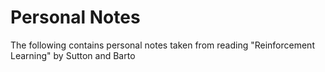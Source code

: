 # Personal Notes

The following contains personal notes taken from reading "Reinforcement Learning" by Sutton and Barto
